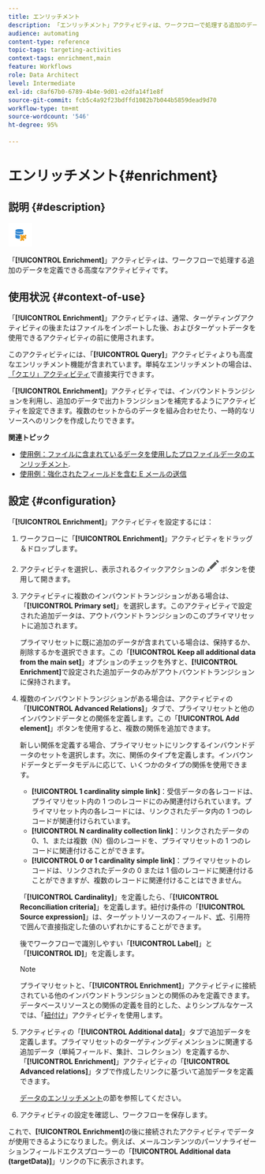 ```yaml
---
title: エンリッチメント
description: 「エンリッチメント」アクティビティは、ワークフローで処理する追加のデータを定義できる高度なアクティビティです。
audience: automating
content-type: reference
topic-tags: targeting-activities
context-tags: enrichment,main
feature: Workflows
role: Data Architect
level: Intermediate
exl-id: c8af67b0-6789-4b4e-9d01-e2dfa14f1e8f
source-git-commit: fcb5c4a92f23bdffd1082b7b044b5859dead9d70
workflow-type: tm+mt
source-wordcount: '546'
ht-degree: 95%

---
```


# エンリッチメント{#enrichment}

## 説明 {#description}

![](assets/enrichment.png)

「**[!UICONTROL Enrichment]**」アクティビティは、ワークフローで処理する追加のデータを定義できる高度なアクティビティです。

## 使用状況 {#context-of-use}

「**[!UICONTROL Enrichment]**」アクティビティは、通常、ターゲティングアクティビティの後またはファイルをインポートした後、およびターゲットデータを使用できるアクティビティの前に使用されます。

このアクティビティには、「**[!UICONTROL Query]**」アクティビティよりも高度なエンリッチメント機能が含まれています。単純なエンリッチメントの場合は、[「クエリ」アクティビティ](../../automating/using/query.md#enriching-data)で直接実行できます。

「**[!UICONTROL Enrichment]**」アクティビティでは、インバウンドトランジションを利用し、追加のデータで出力トランジションを補完するようにアクティビティを設定できます。複数のセットからのデータを組み合わせたり、一時的なリソースへのリンクを作成したりできます。

**関連トピック**

* [使用例：ファイルに含まれているデータを使用したプロファイルデータのエンリッチメント](../../automating/using/enriching-profile-data-file.md).
* [使用例：強化されたフィールドを含む E メールの送信](../../automating/using/sending-email-enriched-fields.md)

## 設定 {#configuration}

「**[!UICONTROL Enrichment]**」アクティビティを設定するには：

1. ワークフローに「**[!UICONTROL Enrichment]**」アクティビティをドラッグ＆ドロップします。
1. アクティビティを選択し、表示されるクイックアクションの ![](assets/edit_darkgrey-24px.png) ボタンを使用して開きます。
1. アクティビティに複数のインバウンドトランジションがある場合は、「**[!UICONTROL Primary set]**」を選択します。このアクティビティで設定された追加データは、アウトバウンドトランジションのこのプライマリセットに追加されます。

   プライマリセットに既に追加のデータが含まれている場合は、保持するか、削除するかを選択できます。この「**[!UICONTROL Keep all additional data from the main set]**」オプションのチェックを外すと、**[!UICONTROL Enrichment]**&#x200B;で設定された追加データのみがアウトバウンドトランジションに保持されます。

1. 複数のインバウンドトランジションがある場合は、アクティビティの「**[!UICONTROL Advanced Relations]**」タブで、プライマリセットと他のインバウンドデータとの関係を定義します。この「**[!UICONTROL Add element]**」ボタンを使用すると、複数の関係を追加できます。

   新しい関係を定義する場合、プライマリセットにリンクするインバウンドデータのセットを選択します。次に、関係のタイプを定義します。インバウンドデータとデータモデルに応じて、いくつかのタイプの関係を使用できます。

   * **[!UICONTROL 1 cardinality simple link]**：受信データの各レコードは、プライマリセット内の 1 つのレコードにのみ関連付けられています。プライマリセット内の各レコードには、リンクされたデータ内の 1 つのレコードが関連付けられています。
   * **[!UICONTROL N cardinality collection link]**：リンクされたデータの 0、1、または複数（N）個のレコードを、プライマリセットの 1 つのレコードに関連付けることができます。
   * **[!UICONTROL 0 or 1 cardinality simple link]**：プライマリセットのレコードは、リンクされたデータの 0 または 1 個のレコードに関連付けることができますが、複数のレコードに関連付けることはできません。

   「**[!UICONTROL Cardinality]**」を定義したら、「**[!UICONTROL Reconciliation criteria]**」を定義します。紐付け条件の「**[!UICONTROL Source expression]**」は、ターゲットリソースのフィールド、[式](../../automating/using/advanced-expression-editing.md)、引用符で囲んで直接指定した値のいずれかにすることができます。

   後でワークフローで識別しやすい「**[!UICONTROL Label]**」と「**[!UICONTROL ID]**」を定義します。

   >[!NOTE]
   >
   >プライマリセットと、「**[!UICONTROL Enrichment]**」アクティビティに接続されている他のインバウンドトランジションとの関係のみを定義できます。データベースリソースとの関係の定義を目的とした、よりシンプルなケースでは、「[紐付け](../../automating/using/reconciliation.md)」アクティビティを使用します。

1. アクティビティの「**[!UICONTROL Additional data]**」タブで追加データを定義します。プライマリセットのターゲティングディメンションに関連する追加データ（単純フィールド、集計、コレクション）を定義するか、「**[!UICONTROL Enrichment]**」アクティビティの「**[!UICONTROL Advanced relations]**」タブで作成したリンクに基づいて追加データを定義できます。

   [データのエンリッチメント](../../automating/using/query.md#enriching-data)の節を参照してください。

1. アクティビティの設定を確認し、ワークフローを保存します。

これで、**[!UICONTROL Enrichment]**&#x200B;の後に接続されたアクティビティでデータが使用できるようになりました。例えば、メールコンテンツのパーソナライゼーションフィールドエクスプローラーの「**[!UICONTROL Additional data (targetData)]**」リンクの下に表示されます。

